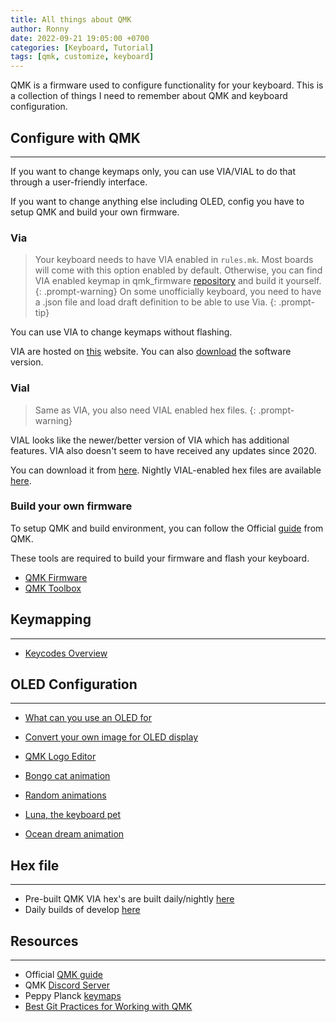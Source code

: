```yaml
---
title: All things about QMK
author: Ronny
date: 2022-09-21 19:05:00 +0700
categories: [Keyboard, Tutorial]
tags: [qmk, customize, keyboard]
---
```


QMK is a firmware used to configure functionality for your keyboard. This is a collection of things I need to remember about QMK and keyboard configuration.

## Configure with QMK

---

If you want to change keymaps only, you can use VIA/VIAL to do that through a user-friendly interface.

If you want to change anything else including OLED, config you have to setup QMK and build your own firmware.

### Via

>Your keyboard needs to have VIA enabled in `rules.mk`. Most boards will come with this option enabled by default. Otherwise, you can find VIA enabled keymap in qmk_firmware [repository](https://github.com/qmk/qmk_firmware) and build it yourself.
{: .prompt-warning}
>On some unofficially keyboard, you need to have a .json file and load draft definition to be able to use Via.
{: .prompt-tip}

You can use VIA to change keymaps without flashing.

VIA are hosted on [this](https://www.caniusevia.com/) website. You can also [download](https://github.com/the-via/releases) the software version.

### Vial

> Same as VIA, you also need VIAL enabled hex files.
{: .prompt-warning}

VIAL looks like the newer/better version of VIA which has additional features. VIA also doesn't seem to have received any updates since 2020.

You can download it from [here](https://get.vial.today/). Nightly VIAL-enabled hex files are available [here](https://keyboard.gay/).

### Build your own firmware

To setup QMK and build environment, you can follow the Official [guide](https://docs.qmk.fm/#/newbs) from QMK.

These tools are required to build your firmware and flash your keyboard.

- [QMK Firmware](https://github.com/qmk/qmk_firmware)
- [QMK Toolbox](https://github.com/qmk/qmk_toolbox)

## Keymapping

---

- [Keycodes Overview](https://github.com/qmk/qmk_firmware/blob/master/docs/keycodes.md)

## OLED Configuration

---

- [What can you use an OLED for](https://docs.splitkb.com/hc/en-us/articles/360010533820-What-can-you-use-an-OLED-display-for-)
- [Convert your own image for OLED display](https://docs.splitkb.com/hc/en-us/articles/360013811280)
- [QMK Logo Editor](https://joric.github.io/qle/)

- [Bongo cat animation](https://github.com/nwii/oledbongocat)
- [Random animations](https://github.com/marekpiechut/qmk-animations)
- [Luna, the keyboard pet](https://github.com/qmk/qmk_firmware/tree/master/keyboards/sofle/keymaps/helltm)
- [Ocean dream animation](https://github.com/qmk/qmk_firmware/tree/master/users/snowe)

## Hex file

---

- Pre-built QMK VIA hex's are built daily/nightly [here](https://github.com/Xelus22/QMK-VIA-Hex/)
- Daily builds of develop [here](https://qmk.tzarc.io/)

## Resources

---

- Official [QMK guide](https://docs.qmk.fm)
- QMK [Discord Server](https://discord.gg/qmk-440868230475677696)
- Peppy Planck [keymaps](https://github.com/peppy/qmk_firmware/tree/ppy/keyboards/planck/keymaps/ppy)
- [Best Git Practices for Working with QMK](https://docs.qmk.fm/#/newbs_git_best_practices)
